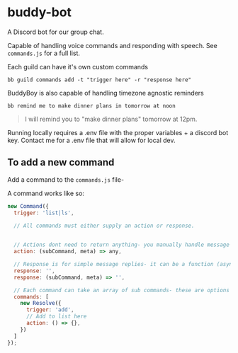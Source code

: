 # buddy-bot

A Discord bot for our group chat.

Capable of handling voice commands and responding with speech. See `commands.js` for a full list.

Each guild can have it's own custom commands

`bb guild commands add -t "trigger here" -r "response here"`

BuddyBoy is also capable of handling timezone agnostic reminders

`bb remind me to make dinner plans in tomorrow at noon`

> I will remind you to "make dinner plans" tomorrow at 12pm.

Running locally requires a .env file with the proper variables + a discord bot key.
Contact me for a .env file that will allow for local dev.

## To add a new command

Add a command to the `commands.js` file-

A command works like so:

```js
new Command({
  trigger: 'list|ls',

  // All commands must either supply an action or response.

  
  // Actions dont need to return anything- you manually handle message replies, voice, etc
  action: (subCommand, meta) => any,

  // Response is for simple message replies- it can be a function (async) or a string.
  response: '',
  response: (subCommand, meta) => '',

  // Each command can take an array of sub commands- these are options for the parent command
  commands: [
    new Resolve({
      trigger: 'add',
      // Add to list here
      action: () => {},
    })
  ]
});
```
